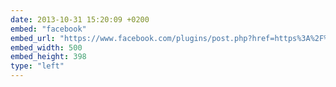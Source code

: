 ```yaml
---
date: 2013-10-31 15:20:09 +0200
embed: "facebook"
embed_url: "https://www.facebook.com/plugins/post.php?href=https%3A%2F%2Fwww.facebook.com%2Fphoto.php%3Ffbid%3D10151845154514865%26set%3Da.10150382045299865.355740.580174864%26type%3D3&width=500"
embed_width: 500
embed_height: 398
type: "left"
---
```

